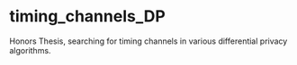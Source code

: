 # timing_channels_DP
Honors Thesis, searching for timing channels in various differential privacy algorithms.
